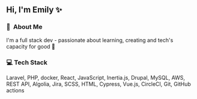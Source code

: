 ## Hi, I'm Emily ✨

### :space_invader: &nbsp;About Me

I'm a full stack dev - passionate about learning, creating and tech's capacity for good 💖

### 💻  Tech Stack 

Laravel, PHP, docker, React, JavaScript, Inertia.js, Drupal, MySQL, AWS, REST API, Algolia, Jira, SCSS, HTML, Cypress, Vue.js, CircleCI, Git, GitHub actions



